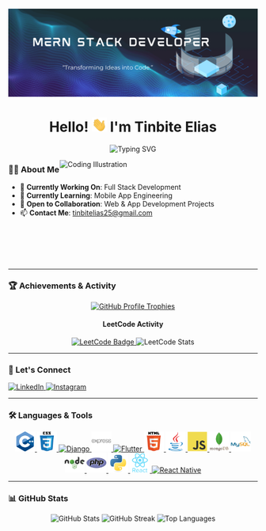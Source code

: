 ![Banner](https://github.com/tinbit25/tinbit25/blob/main/banner%20(3).png?raw=true)

<h1 align="center">Hello! <img src="https://raw.githubusercontent.com/ABSphreak/ABSphreak/master/gifs/Hi.gif" width="30px"> I'm Tinbite Elias</h1>

<p align="center">
  <img src="https://readme-typing-svg.demolab.com?font=Fira+Code&size=24&pause=300&color=36BCF7&center=true&vCenter=true&width=800&height=50&lines=Welcome+to+my+GitHub!+🌍;+Full-Stack+Developer+%7C+Software+Engineer;+Building+Impactful+Digital+Experiences+🚀;+Passionate+About+Web+%26+Mobile+Development;+Always+Learning+%7C+Always+Improving;+Let's+Create+Something+Extraordinary!+✨" alt="Typing SVG">
</p>

<img align="right" alt="Coding Illustration" width="400" src="https://res.cloudinary.com/practicaldev/image/fetch/s--O0u1bNHs--/c_limit%2Cf_auto%2Cfl_progressive%2Cq_66%2Cw_880/https://miro.medium.com/max/1400/0*PXf5ge7QCN9Ga_CL.gif">

### 👩‍💻 About Me
- 🔭 **Currently Working On**: Full Stack Development  
- 🌱 **Currently Learning**: Mobile App Engineering  
- 👯 **Open to Collaboration**: Web & App Development Projects  
- 📫 **Contact Me**: [tinbitelias25@gmail.com](mailto:tinbitelias25@gmail.com)
<br><br><br><br><br><br>
---

### 🏆 Achievements & Activity
<div align="center">
  <a href="https://github.com/ryo-ma/github-profile-trophy">
    <img src="https://github-profile-trophy.vercel.app/?username=tinbit25&margin-w=15&margin-h=15" alt="GitHub Profile Trophies">
  </a>
</div>

<div align="center">
  <h4>LeetCode Activity</h4>
  <a href="https://leetcode.com/u/tinbit25/">
    <img src="https://img.shields.io/badge/LeetCode-FFA116?style=flat&logo=leetcode&logoColor=white" alt="LeetCode Badge">
  </a>  
  <img src="https://leetcard.jacoblin.cool/tinbit25?ext=heatmap&theme=dark&width=500&height=300" alt="LeetCode Stats">
</div>

---

### 🤝 Let's Connect
<p align="left">
  <a href="https://www.linkedin.com/in/tinbite-elias-40409a317" target="_blank">
    <img src="https://raw.githubusercontent.com/rahuldkjain/github-profile-readme-generator/master/src/images/icons/Social/linked-in-alt.svg" alt="LinkedIn" width="40">
  </a>
  <a href="https://www.instagram.com/tinbite_elias" target="_blank">
    <img src="https://raw.githubusercontent.com/rahuldkjain/github-profile-readme-generator/master/src/images/icons/Social/instagram.svg" alt="Instagram" width="40">
  </a>
</p>

---

### 🛠️ Languages & Tools
<p align="center">
  <a href="https://www.w3schools.com/cpp/" target="_blank">
    <img src="https://raw.githubusercontent.com/devicons/devicon/master/icons/cplusplus/cplusplus-original.svg" alt="C++" width="40">
  </a>
  <a href="https://www.w3schools.com/css/" target="_blank">
    <img src="https://raw.githubusercontent.com/devicons/devicon/master/icons/css3/css3-original-wordmark.svg" alt="CSS3" width="40">
  </a>
  <a href="https://www.djangoproject.com/" target="_blank">
    <img src="https://cdn.worldvectorlogo.com/logos/django.svg" alt="Django" width="40">
  </a>
  <a href="https://expressjs.com" target="_blank">
    <img src="https://raw.githubusercontent.com/devicons/devicon/master/icons/express/express-original-wordmark.svg" alt="Express" width="40">
  </a>
  <a href="https://flutter.dev" target="_blank">
    <img src="https://www.vectorlogo.zone/logos/flutterio/flutterio-icon.svg" alt="Flutter" width="40">
  </a>
  <a href="https://www.w3.org/html/" target="_blank">
    <img src="https://raw.githubusercontent.com/devicons/devicon/master/icons/html5/html5-original-wordmark.svg" alt="HTML5" width="40">
  </a>
  <a href="https://www.java.com" target="_blank">
    <img src="https://raw.githubusercontent.com/devicons/devicon/master/icons/java/java-original.svg" alt="Java" width="40">
  </a>
  <a href="https://developer.mozilla.org/en-US/docs/Web/JavaScript" target="_blank">
    <img src="https://raw.githubusercontent.com/devicons/devicon/master/icons/javascript/javascript-original.svg" alt="JavaScript" width="40">
  </a>
  <a href="https://www.mongodb.com/" target="_blank">
    <img src="https://raw.githubusercontent.com/devicons/devicon/master/icons/mongodb/mongodb-original-wordmark.svg" alt="MongoDB" width="40">
  </a>
  <a href="https://www.mysql.com/" target="_blank">
    <img src="https://raw.githubusercontent.com/devicons/devicon/master/icons/mysql/mysql-original-wordmark.svg" alt="MySQL" width="40">
  </a>
  <a href="https://nodejs.org" target="_blank">
    <img src="https://raw.githubusercontent.com/devicons/devicon/master/icons/nodejs/nodejs-original-wordmark.svg" alt="Node.js" width="40">
  </a>
  <a href="https://www.php.net" target="_blank">
    <img src="https://raw.githubusercontent.com/devicons/devicon/master/icons/php/php-original.svg" alt="PHP" width="40">
  </a>
  <a href="https://www.python.org" target="_blank">
    <img src="https://raw.githubusercontent.com/devicons/devicon/master/icons/python/python-original.svg" alt="Python" width="40">
  </a>
  <a href="https://reactjs.org/" target="_blank">
    <img src="https://raw.githubusercontent.com/devicons/devicon/master/icons/react/react-original-wordmark.svg" alt="React" width="40">
  </a>
  <a href="https://reactnative.dev/" target="_blank">
    <img src="https://reactnative.dev/img/header_logo.svg" alt="React Native" width="40">
  </a>
</p>

---

### 📊 GitHub Stats
<div align="center">
  <img src="https://github-readme-stats.vercel.app/api?username=tinbit25&show_icons=true&locale=en" alt="GitHub Stats">
  <img src="https://github-readme-streak-stats.herokuapp.com/?user=tinbit25" alt="GitHub Streak">
  <img src="https://github-readme-stats.vercel.app/api/top-langs?username=tinbit25&show_icons=true&locale=en&layout=compact" alt="Top Languages">
</div>
